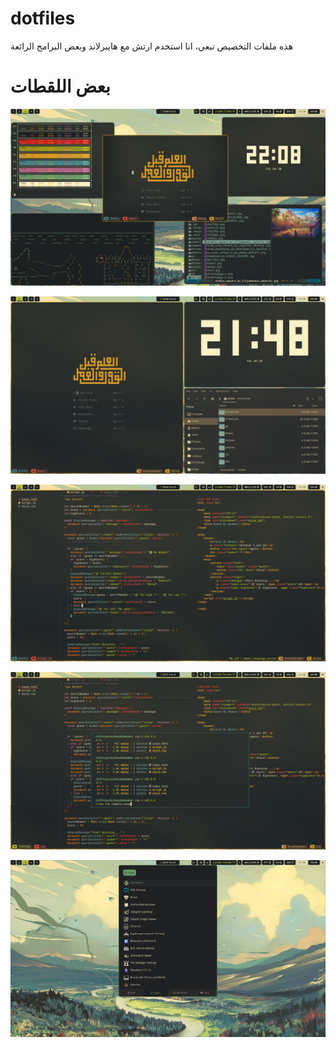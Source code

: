 # dotfiles
هذه ملفات التخصيص تبعي، انا استخدم ارتش مع هايبرلاند وبعض البرامج الرائعة

# بعض اللقطات

![](./screenshots/satty-20240625-22:08:17.png)

![](./screenshots/satty-20240625-21:48:08.png)

![](./screenshots/satty-20240625-21:50:35.png)

![](./screenshots/satty-20240625-21:51:09.png)

![](./screenshots/satty-20240625-21:57:11.png)
